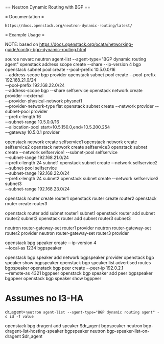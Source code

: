 == Neutron Dynamic Routing with BGP ==

= Documentation =

    https://docs.openstack.org/neutron-dynamic-routing/latest/

= Example Usage =

NOTE: based on https://docs.openstack.org/ocata/networking-guide/config-bgp-dynamic-routing.html

source novarc
neutron agent-list --agent-type="BGP dynamic routing agent"
openstack address scope create --share --ip-version 4 bgp
openstack subnet pool create --pool-prefix 10.5.0.0/16 \
                             --address-scope bgp provider
openstack subnet pool create --pool-prefix 192.168.21.0/24 \
                             --pool-prefix 192.168.22.0/24 \
                             --address-scope bgp --share selfservice
openstack network create provider --external \
                                  --provider-physical-network physnet1 \
                                  --provider-network-type flat
openstack subnet create --network provider --subnet-pool provider \
                        --prefix-length 16 \
                        --subnet-range 10.5.0.0/16 \
                        --allocation-pool start=10.5.150.0,end=10.5.200.254 \
                        --gateway 10.5.0.1 provider

openstack network create selfservice1
openstack network create selfservice2
openstack network create selfservice3
openstack subnet create --network selfservice1 --subnet-pool selfservice \
                        --subnet-range 192.168.21.0/24 \
                        --prefix-length 24 subnet1
openstack subnet create --network selfservice2 --subnet-pool selfservice \
                        --subnet-range 192.168.22.0/24 \
                        --prefix-length 24 subnet2
openstack subnet create --network selfservice3 subnet3 \
                        --subnet-range 192.168.23.0/24

openstack router create router1
openstack router create router2
openstack router create router3

openstack router add subnet router1 subnet1
openstack router add subnet router2 subnet2
openstack router add subnet router3 subnet3

neutron router-gateway-set router1 provider
neutron router-gateway-set router2 provider
neutron router-gateway-set router3 provider

openstack bpg speaker create --ip-version 4 \
                             --local-as 1234 bgpspeaker

openstack bgp speaker add network bgpspeaker provider
openstack bgp speaker show bgpspeaker
openstack bgp speaker list advertised routes bgpspeaker
openstack bgp peer create --peer-ip 192.0.2.1 \
                          --remote-as 4321 bgppeer
openstack bgp speaker add peer bgpspeaker bgppeer
openstack bgp speaker show bgppeer

# Assumes no l3-HA
dr_agent=`neutron agent-list --agent-type="BGP dynamic routing agent" -c id -f value`

openstack bpg dragent add speaker $dr_agent bgpspeaker
neutron bgp-dragent-list-hosting-speaker bgpspeaker
neutron bgp-speaker-list-on-dragent $dr_agent
